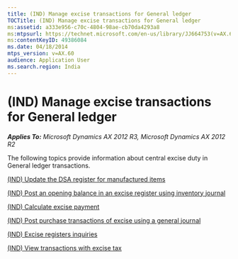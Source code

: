 ```yaml
---
title: (IND) Manage excise transactions for General ledger
TOCTitle: (IND) Manage excise transactions for General ledger
ms:assetid: a333e956-c70c-4804-98ae-cb70da4293a8
ms:mtpsurl: https://technet.microsoft.com/en-us/library/JJ664753(v=AX.60)
ms:contentKeyID: 49386084
ms.date: 04/18/2014
mtps_version: v=AX.60
audience: Application User
ms.search.region: India
---
```


# (IND) Manage excise transactions for General ledger 


_**Applies To:** Microsoft Dynamics AX 2012 R3, Microsoft Dynamics AX 2012 R2_

The following topics provide information about central excise duty in General ledger transactions.

[(IND) Update the DSA register for manufactured items](ind-update-the-dsa-register-for-manufactured-items.md)

[(IND) Post an opening balance in an excise register using inventory journal](ind-post-an-opening-balance-in-an-excise-register-using-inventory-journal.md)

[(IND) Calculate excise payment](ind-calculate-excise-payment.md)

[(IND) Post purchase transactions of excise using a general journal](ind-post-purchase-transactions-of-excise-using-a-general-journal.md)

[(IND) Excise registers inquiries](ind-excise-registers-inquiries.md)

[(IND) View transactions with excise tax](ind-view-transactions-with-excise-tax.md)

  


